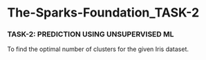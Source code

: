 # The-Sparks-Foundation_TASK-2
### TASK-2: PREDICTION USING UNSUPERVISED ML

To find the optimal number of clusters for the given Iris dataset.
